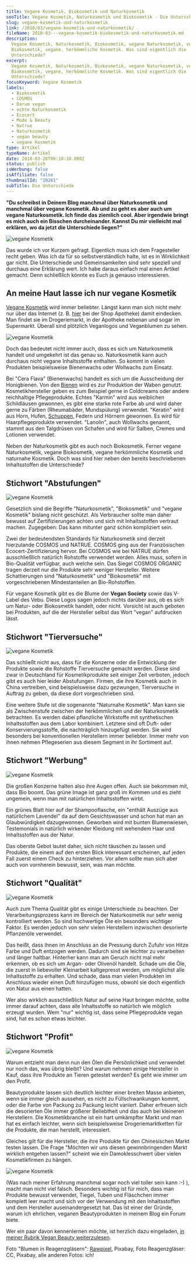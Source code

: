 ```yaml
---
title: Vegane Kosmetik, Biokosmetik und Naturkosmetik
seoTitle: Vegane Kosmetik, Naturkosmetik und Biokosmetik - Die Unterschiede
slug: vegane-kosmetik-und-naturkosmetik
link: /2018/03/vegane-kosmetik-und-naturkosmetik/
fileName: 2018-03---vegane-kosmetik-biokosmetik-und-naturkosmetik.md
description:
  Vegane Kosmetik, Naturkosmetik, Biokosmetik, vegane Naturkosmetik, vegane
  Biokosmetik, vegane, herkömmliche Kosmetik. Was sind eigentlich die
  Unterschiede?
excerpt:
  Vegane Kosmetik, Naturkosmetik, Biokosmetik, vegane Naturkosmetik, vegane
  Biokosmetik, vegane, herkömmliche Kosmetik. Was sind eigentlich die
  Unterschiede?
focusKeyword: Vegane Kosmetik
labels:
  - Biokosmetik
  - COSMOS
  - Darum vegan
  - echte Naturkosmetik
  - Ecocert
  - Mode & Beauty
  - Natrue
  - Naturkosmetik
  - vegan beauty
  - vegane Kosmetik
type: Artikel
typeName: Artikel
date: 2018-03-26T06:10:10.000Z
status: publish
isWerbung: false
isAffiliate: false
thumbnailId: "20261"
subTitle: Die Unterschiede
---
```


<strong>"Du schreibst in Deinem Blog manchmal über Naturkosmetik und manchmal
über vegane Kosmetik. Ab und zu geht es aber auch um vegane Naturkosmetik. Ich
finde das ziemlich cool. Aber irgendwie bringt es mich auch ein Bisschen
durcheinander. Kannst Du mir vielleicht mal erklären, wo da jetzt die
Unterschiede liegen?"</strong>

![vegane Kosmetik](http://cardamonchai.com/wp-content/uploads/2018/03/14149909077_0d3e6f8a10_z-400x267.jpg)

Das wurde ich vor Kurzem gefragt. Eigentlich muss ich dem Fragesteller recht
geben. Was ich da für so selbstverständlich halte, ist es in Wirklichkeit gar
nicht. Die Unterschiede und Gemeinsamkeiten sind sehr speziell und durchaus eine
Erklärung wert. Ich habe daraus einfach mal einen Artikel gemacht. Denn
schließlich könnte es Euch ja genauso interessieren.

## An meine Haut lasse ich nur vegane Kosmetik

<a href="https://cardamonchai.com/category/vegan-2/vegan-beauty/">Vegane
Kosmetik</a> wird immer beliebter. Längst kann man sich nicht mehr nur über das
Internet (z. B.
<a href="https://www.shop-apotheke.com/vegane-kosmetik/" target="_blank" rel="noopener">hier</a> bei
der Shop Apotheke) damit eindecken. Man findet sie im Drogeriemarkt, in der
Apotheke nebenan und sogar im Supermarkt. Überall sind plötzlich Veganlogos und
Veganblumen zu sehen.

![vegane Kosmetik](http://cardamonchai.com/wp-content/uploads/2018/03/14598683580_0f1b452d5a_z-400x300.jpg)

Doch das bedeutet nicht immer auch, dass es sich um Naturkosmetik handelt und
umgekehrt ist das genau so. Naturkosmetik kann auch durchaus nicht vegane
Inhaltsstoffe enthalten. So kommt in vielen Produkten beispielsweise Bienenwachs
oder Wollwachs zum Einsatz.

Bei "Cera Flava" (Bienenwachs) handelt es sich um die Ausscheidung der
Honigbienen. Von den
<a href="http://cardamonchai.com/2014/10/honig-das-ist-jetzt-aber-wirklich-ubertrieben-oder/" target="_blank" rel="noopener">Bienen</a>
wird es zur Produktion der Waben genutzt. Kosmetikhersteller geben es zum
Beispiel gerne in Coldcreams oder andere reichhaltige Pflegeprodukte. Echtes
"Karmin" wird aus weiblichen Schildläusen gewonnen, es gibt eine starke rote
Farbe ab und wird daher gerne zu Färben (Rheumabäder, Mundspülung) verwendet.
"Keratin" wird aus Horn, Hufen,
<a href="http://cardamonchai.com/2016/05/pangolin-ein-vergessenes-schuppentier/" target="_blank" rel="noopener">Schuppen</a>,
Federn und Hörnern gewonnen. Es wird für Haarpflegeprodukte verwendet.
"Lanolin", auch Wollwachs genannt, stammt aus den Talgdrüsen von Schafen und
wird für Salben, Cremes und Lotionen verwendet.

Neben der Naturkosmetik gibt es auch noch Biokosmetik. Ferner vegane
Naturkosmetik, vegane Biokosmetik, vegane herkömmliche Kosmetik und naturnahe
Kosmetik. Doch was sind hier neben den bereits beschriebenen Inhaltsstoffen die
Unterschiede?

## Stichwort "Abstufungen"

![vegane Kosmetik](http://cardamonchai.com/wp-content/uploads/2018/03/14313236626_d7bfbcab1e_z-400x267.jpg)

Gesetzlich sind die Begriffe "Naturkosmetik", "Biokosmetik" und "vegane
Kosmetik" bislang nicht geschützt. Als Verbraucher sollte man daher bewusst auf
Zertifizierungen achten und sich mit Inhaltsstoffen vertraut machen. Zugegeben:
Das kann mitunter ganz schön kompliziert sein.

Zwei der bedeutendsten Standards für Naturkosmetik sind derzeit hierzulande
COSMOS und NATRUE. COSMOS ging aus der Französischen Ecocert-Zertifizierung
hervor. Bei COSMOS wie bei NATRUE dürfen ausschließlich natürlich Rohstoffe
verwendet werden. Alles muss, sofern in Bio-Qualität verfügbar, auch welche
sein. Das Siegel COSMOS ORGANIC tragen derzeit nur die Produkte sehr weniger
Hersteller. Weitere Schattierungen sind "Naturkosmetik" und "Biokosmetik" mit
vorgeschriebenen Mindestanteilen an Bio-Rohstoffen.

Für vegane Kosmetik gibt es die Blume der <strong>Vegan Society</strong> sowie
das V-Label des Vebu. Diese Logos sagen jedoch nichts darüber aus, ob es sich um
Natur- oder Biokosmetik handelt, oder nicht. Vorsicht ist auch geboten bei
Produkten, auf die der Hersteller selbst das Wort "vegan" aufdrucken lässt.

## Stichwort "Tierversuche"

![vegane Kosmetik](http://cardamonchai.com/wp-content/uploads/2018/03/lab-217043_640-400x264.jpg)

Das schließt nicht aus, dass für die Konzerne oder die Entwicklung der Produkte
sowie die Rohstoffe Tierversuche gemacht werden. Diese sind zwar in Deutschland
für Kosmetikprodukte seit einiger Zeit verboten, jedoch gibt es auch hier leider
Abstufungen. Firmen, die ihre Kosmetik auch in China vertreiben, sind
beispielsweise dazu gezwungen, Tierversuche in Auftrag zu geben, da diese dort
vorgeschrieben sind.

Eine weitere Stufe ist die sogenannte "Naturnahe Kosmetik". Man kann sie als
Zwischenstufe zwischen der herkömmlichen und der Naturkosmetik betrachten. Es
werden dabei pflanzliche Wirkstoffe mit synthetischen Inhaltsstoffen aus dem
Labor kombiniert. Letztere sind oft Duft- oder Konservierungsstoffe, die
nachträglich hinzugefügt werden. Sie wird besonders bei konventionellen
Herstellern immer beliebter. Immer mehr von ihnen nehmen Pflegeserien aus diesem
Segment in ihr Sortiment auf.

## Stichwort "Werbung"

![vegane Kosmetik](http://cardamonchai.com/wp-content/uploads/2018/03/19979356639_6068f2b18b_z-400x267.jpg)

Die großen Konzerne halten also ihre Augen offen. Auch sie bekommen mit, dass
Bio boomt. Das grüne Image ist ganz groß im Kommen und es zieht ungemein, wenn
man mit natürlichen Inhaltsstoffen wirbt.

Ein grünes Blatt hier auf der Shampooflasche, ein "enthält Auszüge aus
natürlichem Lavendel" da auf dem Gesichtswasser und schon hat man an
Glaubwürdigkeit dazugewonnen. Geworben wird mit bunten Blumenwiesen,
Testemonials in natürlich wirkender Kleidung mit wehendem Haar und
Inhaltsstoffen aus der Natur.

Das oberste Gebot lautet daher, sich nicht täuschen zu lassen und Produkte, die
einem auf den ersten Blick interessant erscheinen, auf jeden Fall zuerst einem
Check zu hinterziehen. Vor allem sollte man sich aber auch von vornherein
bewusst, sein, was man möchte.

## Stichwort "Qualität"

![vegane Kosmetik](http://cardamonchai.com/wp-content/uploads/2018/03/28490750663_1a99b9c8fe_z-400x300.jpg)

Auch zum Thema Qualität gibt es einige Unterschiede zu beachten. Der
Verarbeitungsprozess kann im Bereich der Naturkosmetik nur sehr wenig
kontrolliert werden. So sind hochwertige Öle ein besonders wichtiger Faktor. Es
werden jedoch von sehr vielen Herstellern inzwischen desorierte Pflanzenöle
verwendet.

Das heißt, dass ihnen im Anschluss an die Pressung durch Zufuhr von Hitze Farbe
und Duft entzogen werden. Dadurch sind sie leichter zu verarbeiten und länger
haltbar. Hinterher kann man am Geruch nicht mal mehr erkennen, ob es sich um
Argan- oder Olivenöl handelt. Schade um die Öle, die zuerst in liebevoller
Kleinarbeit kaltgepresst werden, um möglichst alle Inhaltsstoffe zu erhalten.
Und schade, dass man vielen Produkten im Anschluss wieder einen Duft hinzufügen
muss, obwohl sie doch eigentlich von Natur aus einen hatten.

Wer also wirklich ausschließlich Natur auf seine Haut bringen möchte, sollte
immer darauf achten, dass alle Inhaltsstoffe so natürlich wie möglich erzeugt
wurden. Wem "nur" wichtig ist, dass seine Pflegeprodukte vegan sind, hat es
schon etwas leichter.

## Stichwort "Profit"

![vegane Kosmetik](http://cardamonchai.com/wp-content/uploads/2018/03/14159474387_ab9c25b129_z-400x267.jpg)

Warum entzieht man denn nun den Ölen die Persönlichkeit und verwendet nur noch
das, was übrig bleibt? Und warum nehmen einige Hersteller in Kauf, dass ihre
Produkte an Tieren getestet werden? Es geht wie immer um den Profit.

Beautyprodukte lassen sich deutlich leichter einer breiten Masse anbieten, wenn
sie immer gleich aussehen, es nicht zu Füllschwankungen kommt, oder die Farbe
von Packung zu Packung leicht variiert. Daher erfreuen sich die desorierten Öle
immer größerer Beliebtheit und das auch bei kleineren Herstellern. Die
Kosmetikbranche ist ein hart umkämpfter Markt und man hat es einfach leichter,
wenn sich beispielsweise Drogeriemarktketten für die Produkte, die man
herstellt, interessiert.

Gleiches gilt für die Hersteller, die ihre Produkte für den Chinesischen Markt
testen lassen. Die Frage "Möchten wir uns diesen gewinnbringenden Markt wirklich
entgehen lassen?" scheint wie ein Damoklesschwert über vielen Kosmetikfirmen zu
hängen.

![vegane Kosmetik](http://cardamonchai.com/wp-content/uploads/2018/03/14322709506_7ba2db9861_z-400x267.jpg)

(Was nach meiner Erfahrung manchmal sogar noch viel toller sein kann :-) ),
macht man nicht viel falsch. Besonders wichtig ist für mich, dass man Produkte
bewusst verwendet, Tiegel, Tuben und Fläschchen immer komplett leer macht und
sich vor der Verwendung mit den Inhaltsstoffen und dem Hersteller
auseinandergesetzt hat. Das ist einer der Gründe, warum ich ehrlichen, veganen
Beautyprodukten in meinem Blog ein Forum biete.

Wer ein paar davon kennenlernen möchte, ist herzlich dazu eingeladen,
<a href="https://cardamonchai.com/category/vegan-2/vegan-beauty/">in meiner
Rubrik Vegan Beauty weiterzulesen</a>.

Foto "Blumen in Reagenzgläsern":
<a href="https://pixabay.com/de/users/rawpixel-4283981/" target="_blank" rel="noopener">Rawpixel</a>,
Pixabay, Foto Reagenzgläser: CC, Pixabay, alle anderen Fotos: ich!
